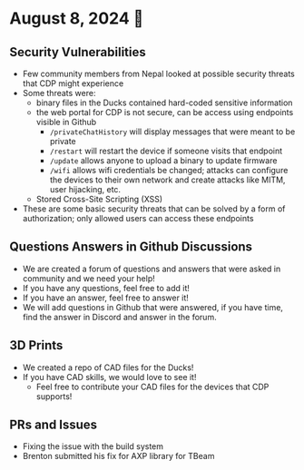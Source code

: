 # August 8, 2024 :duck:

## Security Vulnerabilities 
* Few community members from Nepal looked at possible security threats that CDP might experience
* Some threats were:
  * binary files in the Ducks contained hard-coded sensitive information
  * the web portal for CDP is not secure, can be access using endpoints visible in Github 
     * `/privateChatHistory` will display messages that were meant to be private
     * `/restart` will restart the device if someone visits that endpoint
     * `/update` allows anyone to upload a binary to update firmware
     * `/wifi` allows wifi credentials be changed; attacks can configure the devices to their own network and create attacks like MITM, user hijacking, etc.
  * Stored Cross-Site Scripting (XSS)
* These are some basic security threats that can be solved by a form of authorization; only allowed users can access these endpoints

## Questions Answers in Github Discussions
* We are created a forum of questions and answers that were asked in community and we need your help!
* If you have any questions, feel free to add it!
* If you have an answer, feel free to answer it!
* We will add questions in Github that were answered, if you have time, find the answer in Discord and answer in the forum.

## 3D Prints
* We created a repo of CAD files for the Ducks!
* If you have CAD skills, we would love to see it!
  * Feel free to contribute your CAD files for the devices that CDP supports!

## PRs and Issues
* Fixing the issue with the build system
* Brenton submitted his fix for AXP library for TBeam

